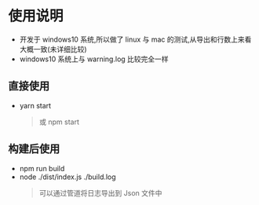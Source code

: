 # 使用说明

- 开发于 windows10 系统,所以做了 linux 与 mac 的测试,从导出和行数上来看大概一致(未详细比较)
- windows10 系统上与 warning.log 比较完全一样

## 直接使用

- yarn start
  > 或 npm start

## 构建后使用

- npm run build
- node ./dist/index.js ./build.log
  > 可以通过管道将日志导出到 Json 文件中
